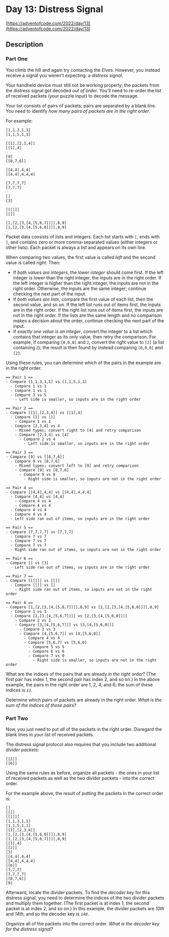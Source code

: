 # Day 13: Distress Signal

[https://adventofcode.com/2022/day/13](https://adventofcode.com/2022/day/13)

## Description

### Part One

You climb the hill and again try contacting the Elves. However, you instead receive a signal you weren't expecting: a _distress signal_.

Your handheld device must still not be working properly; the packets from the distress signal got decoded _out of order_. You'll need to re-order the list of received packets (your puzzle input) to decode the message.

Your list consists of pairs of packets; pairs are separated by a blank line. You need to identify _how many pairs of packets are in the right order_.

For example:

    [1,1,3,1,1]
    [1,1,5,1,1]
    
    [[1],[2,3,4]]
    [[1],4]
    
    [9]
    [[8,7,6]]
    
    [[4,4],4,4]
    [[4,4],4,4,4]
    
    [7,7,7,7]
    [7,7,7]
    
    []
    [3]
    
    [[[]]]
    [[]]
    
    [1,[2,[3,[4,[5,6,7]]]],8,9]
    [1,[2,[3,[4,[5,6,0]]]],8,9]
    

<span title="The snailfish called. They want their distress signal back.">Packet data consists of lists and integers.</span> Each list starts with `[`, ends with `]`, and contains zero or more comma-separated values (either integers or other lists). Each packet is always a list and appears on its own line.

When comparing two values, the first value is called _left_ and the second value is called _right_. Then:

*   If _both values are integers_, the _lower integer_ should come first. If the left integer is lower than the right integer, the inputs are in the right order. If the left integer is higher than the right integer, the inputs are not in the right order. Otherwise, the inputs are the same integer; continue checking the next part of the input.
*   If _both values are lists_, compare the first value of each list, then the second value, and so on. If the left list runs out of items first, the inputs are in the right order. If the right list runs out of items first, the inputs are not in the right order. If the lists are the same length and no comparison makes a decision about the order, continue checking the next part of the input.
*   If _exactly one value is an integer_, convert the integer to a list which contains that integer as its only value, then retry the comparison. For example, if comparing `[0,0,0]` and `2`, convert the right value to `[2]` (a list containing `2`); the result is then found by instead comparing `[0,0,0]` and `[2]`.

Using these rules, you can determine which of the pairs in the example are in the right order:

    == Pair 1 ==
    - Compare [1,1,3,1,1] vs [1,1,5,1,1]
      - Compare 1 vs 1
      - Compare 1 vs 1
      - Compare 3 vs 5
        - Left side is smaller, so inputs are in the right order
    
    == Pair 2 ==
    - Compare [[1],[2,3,4]] vs [[1],4]
      - Compare [1] vs [1]
        - Compare 1 vs 1
      - Compare [2,3,4] vs 4
        - Mixed types; convert right to [4] and retry comparison
        - Compare [2,3,4] vs [4]
          - Compare 2 vs 4
            - Left side is smaller, so inputs are in the right order
    
    == Pair 3 ==
    - Compare [9] vs [[8,7,6]]
      - Compare 9 vs [8,7,6]
        - Mixed types; convert left to [9] and retry comparison
        - Compare [9] vs [8,7,6]
          - Compare 9 vs 8
            - Right side is smaller, so inputs are not in the right order
    
    == Pair 4 ==
    - Compare [[4,4],4,4] vs [[4,4],4,4,4]
      - Compare [4,4] vs [4,4]
        - Compare 4 vs 4
        - Compare 4 vs 4
      - Compare 4 vs 4
      - Compare 4 vs 4
      - Left side ran out of items, so inputs are in the right order
    
    == Pair 5 ==
    - Compare [7,7,7,7] vs [7,7,7]
      - Compare 7 vs 7
      - Compare 7 vs 7
      - Compare 7 vs 7
      - Right side ran out of items, so inputs are not in the right order
    
    == Pair 6 ==
    - Compare [] vs [3]
      - Left side ran out of items, so inputs are in the right order
    
    == Pair 7 ==
    - Compare [[[]]] vs [[]]
      - Compare [[]] vs []
        - Right side ran out of items, so inputs are not in the right order
    
    == Pair 8 ==
    - Compare [1,[2,[3,[4,[5,6,7]]]],8,9] vs [1,[2,[3,[4,[5,6,0]]]],8,9]
      - Compare 1 vs 1
      - Compare [2,[3,[4,[5,6,7]]]] vs [2,[3,[4,[5,6,0]]]]
        - Compare 2 vs 2
        - Compare [3,[4,[5,6,7]]] vs [3,[4,[5,6,0]]]
          - Compare 3 vs 3
          - Compare [4,[5,6,7]] vs [4,[5,6,0]]
            - Compare 4 vs 4
            - Compare [5,6,7] vs [5,6,0]
              - Compare 5 vs 5
              - Compare 6 vs 6
              - Compare 7 vs 0
                - Right side is smaller, so inputs are not in the right order
    

What are the indices of the pairs that are already _in the right order_? (The first pair has index 1, the second pair has index 2, and so on.) In the above example, the pairs in the right order are 1, 2, 4, and 6; the sum of these indices is _`13`_.

Determine which pairs of packets are already in the right order. _What is the sum of the indices of those pairs?_

### Part Two

Now, you just need to put _all_ of the packets in the right order. Disregard the blank lines in your list of received packets.

The distress signal protocol also requires that you include two additional _divider packets_:

    [[2]]
    [[6]]
    

Using the same rules as before, organize all packets - the ones in your list of received packets as well as the two divider packets - into the correct order.

For the example above, the result of putting the packets in the correct order is:

    []
    [[]]
    [[[]]]
    [1,1,3,1,1]
    [1,1,5,1,1]
    [[1],[2,3,4]]
    [1,[2,[3,[4,[5,6,0]]]],8,9]
    [1,[2,[3,[4,[5,6,7]]]],8,9]
    [[1],4]
    [[2]]
    [3]
    [[4,4],4,4]
    [[4,4],4,4,4]
    [[6]]
    [7,7,7]
    [7,7,7,7]
    [[8,7,6]]
    [9]
    

Afterward, locate the divider packets. To find the _decoder key_ for this distress signal, you need to determine the indices of the two divider packets and multiply them together. (The first packet is at index 1, the second packet is at index 2, and so on.) In this example, the divider packets are _10th_ and _14th_, and so the decoder key is _`140`_.

Organize all of the packets into the correct order. _What is the decoder key for the distress signal?_
